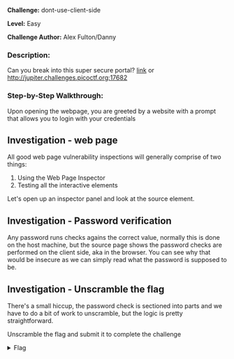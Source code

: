 **Challenge:** dont-use-client-side

**Level:** Easy

**Challenge Author:** Alex Fulton/Danny

### Description: 
Can you break into this super secure portal? [link](https://jupiter.challenges.picoctf.org/problem/17682/) or http://jupiter.challenges.picoctf.org:17682

### Step-by-Step Walkthrough:
Upon opening the webpage, you are greeted by a website with a prompt that allows you to login with your credentials

## Investigation - web page
All good web page vulnerability inspections will generally comprise of two things:

1. Using the Web Page Inspector
2. Testing all the interactive elements

Let's open up an inspector panel and look at the source element.

## Investigation - Password verification

Any password runs checks agains the correct value, normally this is done on the host machine, but the source page shows the password checks are performed on the client side, aka in the browser. You can see why that would be insecure as we can simply read what the password is supposed to be. 

## Investigation - Unscramble the flag
There's a small hiccup, the password check is sectioned into parts and we have to do a bit of work to unscramble, but the logic is pretty straightforward.

Unscramble the flag and submit it to complete the challenge

<details><summary>Flag</summary>
    <pre>
    picoCTF{no_clients_plz_b706c5}
    </pre>
   </details>